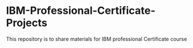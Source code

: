 # IBM-Professional-Certificate-Projects
This repository is to share materials for IBM professional Certificate course
